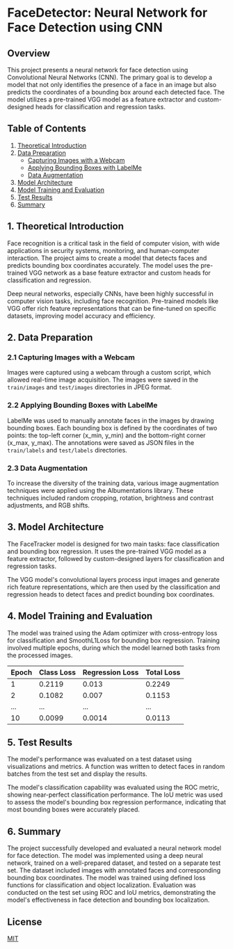 
# FaceDetector: Neural Network for Face Detection using CNN

## Overview

This project presents a neural network for face detection using Convolutional Neural Networks (CNN). The primary goal is to develop a model that not only identifies the presence of a face in an image but also predicts the coordinates of a bounding box around each detected face. The model utilizes a pre-trained VGG model as a feature extractor and custom-designed heads for classification and regression tasks.

## Table of Contents

1. [Theoretical Introduction](#1-theoretical-introduction)
2. [Data Preparation](#2-data-preparation)
    - [Capturing Images with a Webcam](#21-capturing-images-with-a-webcam)
    - [Applying Bounding Boxes with LabelMe](#22-applying-bounding-boxes-with-labelme)
    - [Data Augmentation](#23-data-augmentation)
3. [Model Architecture](#3-model-architecture)
4. [Model Training and Evaluation](#4-model-training-and-evaluation)
5. [Test Results](#5-test-results)
6. [Summary](#6-summary)

## 1. Theoretical Introduction

Face recognition is a critical task in the field of computer vision, with wide applications in security systems, monitoring, and human-computer interaction. The project aims to create a model that detects faces and predicts bounding box coordinates accurately. The model uses the pre-trained VGG network as a base feature extractor and custom heads for classification and regression.

Deep neural networks, especially CNNs, have been highly successful in computer vision tasks, including face recognition. Pre-trained models like VGG offer rich feature representations that can be fine-tuned on specific datasets, improving model accuracy and efficiency.

## 2. Data Preparation

### 2.1 Capturing Images with a Webcam

Images were captured using a webcam through a custom script, which allowed real-time image acquisition. The images were saved in the `train/images` and `test/images` directories in JPEG format.

### 2.2 Applying Bounding Boxes with LabelMe

LabelMe was used to manually annotate faces in the images by drawing bounding boxes. Each bounding box is defined by the coordinates of two points: the top-left corner (x_min, y_min) and the bottom-right corner (x_max, y_max). The annotations were saved as JSON files in the `train/labels` and `test/labels` directories.

### 2.3 Data Augmentation

To increase the diversity of the training data, various image augmentation techniques were applied using the Albumentations library. These techniques included random cropping, rotation, brightness and contrast adjustments, and RGB shifts.

## 3. Model Architecture

The FaceTracker model is designed for two main tasks: face classification and bounding box regression. It uses the pre-trained VGG model as a feature extractor, followed by custom-designed layers for classification and regression tasks.

The VGG model's convolutional layers process input images and generate rich feature representations, which are then used by the classification and regression heads to detect faces and predict bounding box coordinates.

## 4. Model Training and Evaluation

The model was trained using the Adam optimizer with cross-entropy loss for classification and SmoothL1Loss for bounding box regression. Training involved multiple epochs, during which the model learned both tasks from the processed images.

| Epoch | Class Loss | Regression Loss | Total Loss |
|-------|------------|-----------------|------------|
| 1     | 0.2119     | 0.013           | 0.2249     |
| 2     | 0.1082     | 0.007           | 0.1153     |
| ...   | ...        | ...             | ...        |
| 10    | 0.0099     | 0.0014          | 0.0113     |

## 5. Test Results

The model's performance was evaluated on a test dataset using visualizations and metrics. A function was written to detect faces in random batches from the test set and display the results.

The model's classification capability was evaluated using the ROC metric, showing near-perfect classification performance. The IoU metric was used to assess the model's bounding box regression performance, indicating that most bounding boxes were accurately placed.

## 6. Summary

The project successfully developed and evaluated a neural network model for face detection. The model was implemented using a deep neural network, trained on a well-prepared dataset, and tested on a separate test set. The dataset included images with annotated faces and corresponding bounding box coordinates. The model was trained using defined loss functions for classification and object localization. Evaluation was conducted on the test set using ROC and IoU metrics, demonstrating the model's effectiveness in face detection and bounding box localization.


## License

[MIT](https://choosealicense.com/licenses/mit/)

